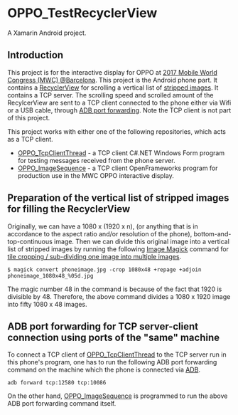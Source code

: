 # OPPO_TestRecyclerView
A Xamarin Android project.

## Introduction
This project is for the interactive display for OPPO at [2017 Mobile World Congress (MWC) @Barcelona](http://ioiocreative.com/projects/oppo). This project is the Android phone part. It contains a [RecyclerView](https://developer.android.com/reference/android/support/v7/widget/RecyclerView) for scrolling a vertical list of [stripped images](https://github.com/ioio-creative/OPPO_TestRecyclerView##). It contains a TCP server. The scrolling speed and scrolled amount of the RecylcerView are sent to a TCP client connected to the phone either via Wifi or a USB cable, through [ADB port forwarding](https://blog.usejournal.com/adb-port-forwarding-and-reversing-d2bc71835d43). Note the TCP client is not part of this project.

This project works with either one of the following repositories, which acts as a TCP client.
* [OPPO_TcpClientThread](https://github.com/ioio-creative/OPPO_TcpClientThread) - a TCP client C#.NET Windows Form program for testing messages received from the phone server.
* [OPPO_ImageSequence](https://github.com/ioio-creative/OPPO_ImageSequence) - a TCP client OpenFrameworks program for production use in the MWC OPPO interactive display.

## Preparation of the vertical list of stripped images for filling the RecyclerView
Originally, we can have a 1080 x (1920 x n), (or anything that is in accordance to the aspect ratio and/or resolution of the phone), bottom-and-top-continuous image. Then we can divide this original image into a vertical list of stripped images by running the following [Image Magick](https://imagemagick.org/index.php) command for [tile cropping / sub-dividing one image into multiple images](http://www.imagemagick.org/Usage/crop/#crop_tile).
```
$ magick convert phoneimage.jpg -crop 1080x48 +repage +adjoin phoneimage_1080x48_%05d.jpg
```
The magic number 48 in the command is because of the fact that 1920 is divisible by 48. Therefore, the above command divides a 1080 x 1920 image into fifty 1080 x 48 images.

## ADB port forwarding for TCP server-client connection using ports of the "same" machine
To connect a TCP client of [OPPO_TcpClientThread]() to the TCP server run in this phone's program, one has to run the following ADB port forwarding command on the machine which the phone is connected via [ADB](https://developer.android.com/studio/command-line/adb).
```
adb forward tcp:12580 tcp:10086
```

On the other hand, [OPPO_ImageSequence]() is programmed to run the above ADB port forwarding command itself.
